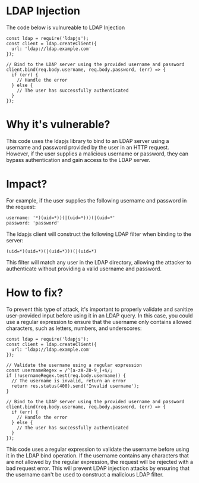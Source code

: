 # LDAP Injection

The code below is vulnureable to LDAP Injection

```
const ldap = require('ldapjs');
const client = ldap.createClient({
  url: 'ldap://ldap.example.com'
});

// Bind to the LDAP server using the provided username and password
client.bind(req.body.username, req.body.password, (err) => {
  if (err) {
    // Handle the error
  } else {
    // The user has successfully authenticated
  }
});
```


# Why it's vulnerable?
This code uses the ldapjs library to bind to an LDAP server using a username and password provided by the user in an HTTP request. However, if the user supplies a malicious username or password, they can bypass authentication and gain access to the LDAP server.

# Impact?
For example, if the user supplies the following username and password in the request:

```
username: '*)(uid=*))(|(uid=*)))(|(uid=*'
password: 'password'
```

The ldapjs client will construct the following LDAP filter when binding to the server:

```
(uid=*)(uid=*)(|(uid=*)))(|(uid=*)
```

This filter will match any user in the LDAP directory, allowing the attacker to authenticate without providing a valid username and password.


# How to fix?

To prevent this type of attack, it's important to properly validate and sanitize user-provided input before using it in an LDAP query. In this case, you could use a regular expression to ensure that the username only contains allowed characters, such as letters, numbers, and underscores:

```
const ldap = require('ldapjs');
const client = ldap.createClient({
  url: 'ldap://ldap.example.com'
});

// Validate the username using a regular expression
const usernameRegex = /^[a-zA-Z0-9_]+$/;
if (!usernameRegex.test(req.body.username)) {
  // The username is invalid, return an error
  return res.status(400).send('Invalid username');
}

// Bind to the LDAP server using the provided username and password
client.bind(req.body.username, req.body.password, (err) => {
  if (err) {
    // Handle the error
  } else {
    // The user has successfully authenticated
  }
});
```

This code uses a regular expression to validate the username before using it in the LDAP bind operation. If the username contains any characters that are not allowed by the regular expression, the request will be rejected with a bad request error. This will prevent LDAP injection attacks by ensuring that the username can't be used to construct a malicious LDAP filter.
